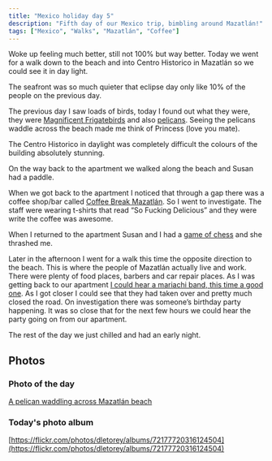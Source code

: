 ```yaml
---
title: "Mexico holiday day 5"
description: "Fifth day of our Mexico trip, bimbling around Mazatlán!"
tags: ["Mexico", "Walks", "Mazatlán", "Coffee"]
---
```


Woke up feeling much better, still not 100% but way better. Today we went for a walk down to the beach and into Centro Historico in Mazatlán so we could see it in day light.

The seafront was so much quieter that eclipse day only like 10% of the people on the previous day.

The previous day I saw loads of birds, today I found out what they were, they were [Magnificent Frigatebirds](https://en.wikipedia.org/wiki/Magnificent_frigatebird) and also [pelicans](https://en.wikipedia.org/wiki/Pelican). Seeing the pelicans waddle across the beach made me think of Princess (love you mate).

The Centro Historico in daylight was completely difficult the colours of the building absolutely stunning.

On the way back to the apartment we walked along the beach and Susan had a paddle.

When we got back to the apartment I noticed that through a gap there was a coffee shop/bar called [Coffee Break Mazatlán](https://maps.app.goo.gl/zPijFSv4srHbDo8cA). So I went to investigate. The staff were wearing t-shirts that read “So Fucking Delicious” and they were write the coffee was awesome.

When I returned to the apartment Susan and I had a [game of chess](https://www.chess.com/game/daily/644193005) and she thrashed me.

Later in the afternoon I went for a walk this time the opposite direction to the beach. This is where the people of Mazatlán actually live and work. There were plenty of food places, barbers and car repair places. As I was getting back to our apartment [I could hear a mariachi band, this time a good one](https://flickr.com/photos/dletorey/53648140181/in/album-72177720316124504/). As I got closer I could see that they had taken over and pretty much closed the road. On investigation there was someone’s birthday party happening. It was so close that for the next few hours we could hear the party going on from our apartment.

The rest of the day we just chilled and had an early night.

## Photos

### Photo of the day

[A pelican waddling across Mazatlán beach](https://flickr.com/photos/dletorey/53643701269/in/album-72177720316124504/)

### Today's photo album

[https://flickr.com/photos/dletorey/albums/72177720316124504](https://flickr.com/photos/dletorey/albums/72177720316124504)
